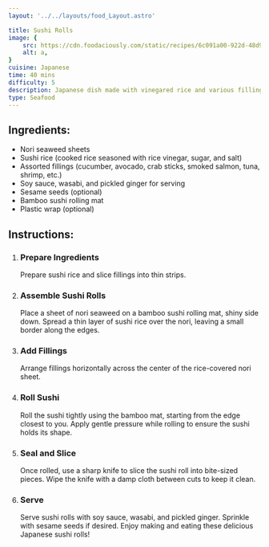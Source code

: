 ```yaml
---
layout: '../../layouts/food_Layout.astro'

title: Sushi Rolls
image: {
    src: https://cdn.foodaciously.com/static/recipes/6c091a00-922d-48d9-b87c-ce2d364580f9/crunchy-rolls-california-maki-rolls-vegan-8d0c4850df2d27f08c7e9b444bef05c1-2560-q60.jpg,
    alt: a,
}
cuisine: Japanese
time: 40 mins
difficulty: 5
description: Japanese dish made with vinegared rice and various fillings such as seafood (like tuna, salmon, or shrimp), vegetables, and nori (seaweed), served in bite-sized slices.
type: Seafood
---
```

<div class="recipe-container">
    <div class="ingredients">
        <h2>Ingredients:</h2>
        <ul>
            <li>Nori seaweed sheets</li>
            <li>Sushi rice (cooked rice seasoned with rice vinegar, sugar, and salt)</li>
            <li>Assorted fillings (cucumber, avocado, crab sticks, smoked salmon, tuna, shrimp, etc.)</li>
            <li>Soy sauce, wasabi, and pickled ginger for serving</li>
            <li>Sesame seeds (optional)</li>
            <li>Bamboo sushi rolling mat</li>
            <li>Plastic wrap (optional)</li>
        </ul>
    </div>
    <div class="instructions">
        <h2>Instructions:</h2>
        <ol>
            <li><h3>Prepare Ingredients</h3>
                Prepare sushi rice and slice fillings into thin strips.
            </li>
            <li><h3>Assemble Sushi Rolls</h3>
                Place a sheet of nori seaweed on a bamboo sushi rolling mat, shiny side down. Spread a thin layer of sushi rice over the nori, leaving a small border along the edges.
            </li>
            <li><h3>Add Fillings</h3>
                Arrange fillings horizontally across the center of the rice-covered nori sheet.
            </li>
            <li><h3>Roll Sushi</h3>
                Roll the sushi tightly using the bamboo mat, starting from the edge closest to you. Apply gentle pressure while rolling to ensure the sushi holds its shape.
            </li>
            <li><h3>Seal and Slice</h3>
                Once rolled, use a sharp knife to slice the sushi roll into bite-sized pieces. Wipe the knife with a damp cloth between cuts to keep it clean.
            </li>
            <li><h3>Serve</h3>
                Serve sushi rolls with soy sauce, wasabi, and pickled ginger. Sprinkle with sesame seeds if desired. Enjoy making and eating these delicious Japanese sushi rolls!
            </li>
        </ol>
    </div>
</div>
